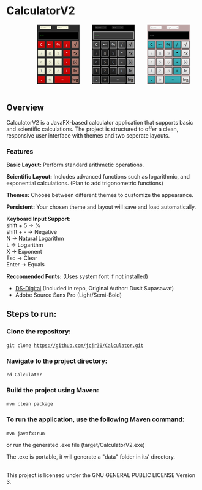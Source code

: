 <h1>CalculatorV2</h1>

<div style="text-align:center">
  <img width="10%">
<img src="img/defaultModeCalc.png" alt="Default Calc Image" width="22%"> </img>
  <img width="5%">
<img src="img/darkModeCalc.png" alt="Dark Calc Image" width="22%"> </img>
  <img width="5%">
<img src="img/lightModeCalc.png" alt="Light Calc Image" width="22%"> </img>
  <img width="10%">
</div>

<h2>Overview</h2>

CalculatorV2 is a JavaFX-based calculator application that supports basic and scientific calculations. The project is structured to offer a clean, responsive user interface with themes and two seperate layouts.

<h3>Features</h3>

<b>Basic Layout:</b> Perform standard arithmetic operations.

<b>Scientific Layout:</b> Includes advanced functions such as logarithmic, and exponential calculations. (Plan to add trigonometric functions)

<b>Themes:</b> Choose between different themes to customize the appearance.

<b>Persistent:</b> Your chosen theme and layout will save and load automatically.

<b>Keyboard Input Support:</b> <br>
shift + 5 -> % <br>
shift + - -> Negative <br>
N -> Natural Logarithm <br>
L -> Logarithm <br>
X -> Exponent <br>
Esc -> Clear <br>
Enter -> Equals

<b>Reccomended Fonts:</b> (Uses system font if not installed) <br>
- <a href="https://www.dafont.com/ds-digital.font">DS-Digital</a> (Included in repo, Original Author: Dusit Supasawat)
- Adobe Source Sans Pro (Light/Semi-Bold)

<h2>Steps to run:</h2>

<h3>Clone the repository:</h3>

<code>git clone https://github.com/jcjr30/Calculator.git</code>

<h3>Navigate to the project directory:</h3> 

<code>cd Calculator</code>

<h3>Build the project using Maven:</h3> 

<code>mvn clean package</code>

<h3>To run the application, use the following Maven command:</h3>

<code>mvn javafx:run </code>

or run the generated .exe file (target/CalculatorV2.exe)

The .exe is portable, it will generate a "data" folder in its' directory.

<br>
This project is licensed under the GNU GENERAL PUBLIC LICENSE Version 3.

